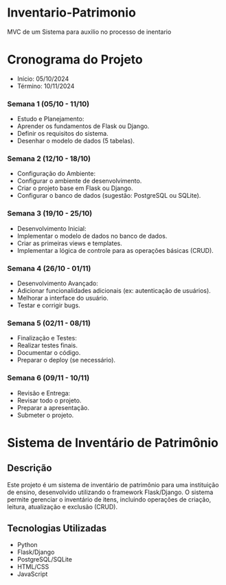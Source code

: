 # Inventario-Patrimonio

MVC de um Sistema para auxilio no processo de inentario

# Cronograma do Projeto

- Início: 05/10/2024
- Término: 10/11/2024

### Semana 1 (05/10 - 11/10)
- Estudo e Planejamento:
- Aprender os fundamentos de Flask ou Django.
- Definir os requisitos do sistema.
- Desenhar o modelo de dados (5 tabelas).
### Semana 2 (12/10 - 18/10)
- Configuração do Ambiente:
- Configurar o ambiente de desenvolvimento.
- Criar o projeto base em Flask ou Django.
- Configurar o banco de dados (sugestão: PostgreSQL ou SQLite).
### Semana 3 (19/10 - 25/10)
- Desenvolvimento Inicial:
- Implementar o modelo de dados no banco de dados.
- Criar as primeiras views e templates.
- Implementar a lógica de controle para as operações básicas (CRUD).
### Semana 4 (26/10 - 01/11)
- Desenvolvimento Avançado:
- Adicionar funcionalidades adicionais (ex: autenticação de usuários).
- Melhorar a interface do usuário.
- Testar e corrigir bugs.
### Semana 5 (02/11 - 08/11)
- Finalização e Testes:
- Realizar testes finais.
- Documentar o código.
- Preparar o deploy (se necessário).
### Semana 6 (09/11 - 10/11)
- Revisão e Entrega:
- Revisar todo o projeto.
- Preparar a apresentação.
- Submeter o projeto.

# Sistema de Inventário de Patrimônio

## Descrição
Este projeto é um sistema de inventário de patrimônio para uma instituição de ensino, desenvolvido utilizando o framework Flask/Django. O sistema permite gerenciar o inventário de itens, incluindo operações de criação, leitura, atualização e exclusão (CRUD).

## Tecnologias Utilizadas
- Python
- Flask/Django
- PostgreSQL/SQLite
- HTML/CSS
- JavaScript





